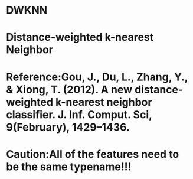 # DWKNN
# Distance-weighted k-nearest Neighbor

# Reference:Gou, J., Du, L., Zhang, Y., & Xiong, T. (2012). A new distance-weighted k-nearest neighbor classifier. J. Inf. Comput. Sci, 9(February), 1429–1436.
# Caution:All of the features need to be the same typename!!!
